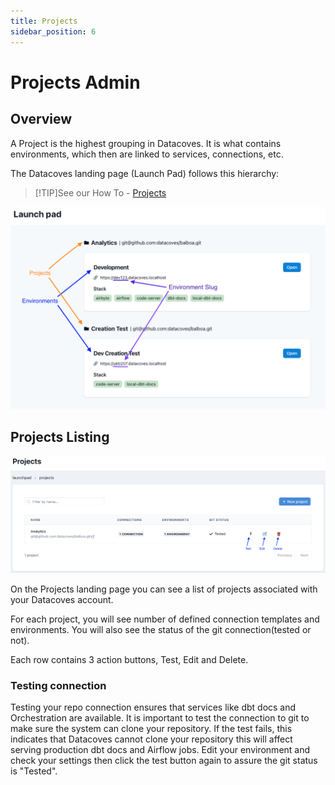 ```yaml
---
title: Projects
sidebar_position: 6
---
```


# Projects Admin

## Overview

A Project is the highest grouping in Datacoves. It is what contains environments, which then are linked to services, connections, etc.

The Datacoves landing page (Launch Pad) follows this hierarchy:

>[!TIP]See our How To - [Projects](how-tos/datacoves/how_to_projects.md)

![Project Environment Difference](./assets/launchpad_environments_projects.png)

## Projects Listing

![Projects Listing](./assets/projects_landing.png)

On the Projects landing page you can see a list of projects associated with your Datacoves account.

For each project, you will see number of defined connection templates and environments. You will also see the status of the git connection(tested or not).

Each row contains 3 action buttons, Test, Edit and Delete.

### Testing connection

Testing your repo connection ensures that services like dbt docs and Orchestration are available. It is important to test the connection to git to make sure the system can clone your repository. If the test fails, this indicates that Datacoves cannot clone your repository this will affect serving production dbt docs and Airflow jobs. Edit your environment and check your settings then click the test button again to assure the git status is "Tested".
